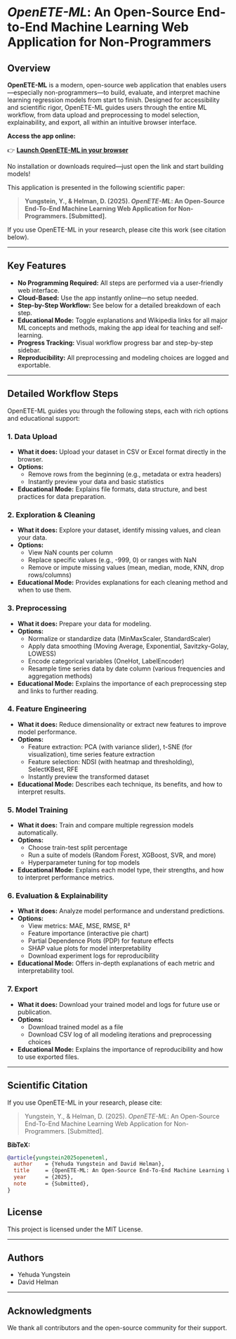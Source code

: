 # *OpenETE-ML*: An Open-Source End-to-End Machine Learning Web Application for Non-Programmers

## Overview

**OpenETE-ML** is a modern, open-source web application that enables users—especially non-programmers—to build, evaluate, and interpret machine learning regression models from start to finish. Designed for accessibility and scientific rigor, OpenETE-ML guides users through the entire ML workflow, from data upload and preprocessing to model selection, explainability, and export, all within an intuitive browser interface.

**Access the app online:**

👉 **[Launch OpenETE-ML in your browser](https://openete-ml.streamlit.app/)**

No installation or downloads required—just open the link and start building models!

This application is presented in the following scientific paper:

> **Yungstein, Y., & Helman, D. (2025). *OpenETE-ML*: An Open-Source End-To-End Machine Learning Web Application for Non-Programmers. [Submitted].**

If you use OpenETE-ML in your research, please cite this work (see citation below).

---

## Key Features

- **No Programming Required:** All steps are performed via a user-friendly web interface.
- **Cloud-Based:** Use the app instantly online—no setup needed.
- **Step-by-Step Workflow:** See below for a detailed breakdown of each step.
- **Educational Mode:** Toggle explanations and Wikipedia links for all major ML concepts and methods, making the app ideal for teaching and self-learning.
- **Progress Tracking:** Visual workflow progress bar and step-by-step sidebar.
- **Reproducibility:** All preprocessing and modeling choices are logged and exportable.

---

## Detailed Workflow Steps

OpenETE-ML guides you through the following steps, each with rich options and educational support:

### 1. Data Upload
- **What it does:** Upload your dataset in CSV or Excel format directly in the browser.
- **Options:**
  - Remove rows from the beginning (e.g., metadata or extra headers)
  - Instantly preview your data and basic statistics
- **Educational Mode:** Explains file formats, data structure, and best practices for data preparation.

### 2. Exploration & Cleaning
- **What it does:** Explore your dataset, identify missing values, and clean your data.
- **Options:**
  - View NaN counts per column
  - Replace specific values (e.g., -999, 0) or ranges with NaN
  - Remove or impute missing values (mean, median, mode, KNN, drop rows/columns)
- **Educational Mode:** Provides explanations for each cleaning method and when to use them.

### 3. Preprocessing
- **What it does:** Prepare your data for modeling.
- **Options:**
  - Normalize or standardize data (MinMaxScaler, StandardScaler)
  - Apply data smoothing (Moving Average, Exponential, Savitzky-Golay, LOWESS)
  - Encode categorical variables (OneHot, LabelEncoder)
  - Resample time series data by date column (various frequencies and aggregation methods)
- **Educational Mode:** Explains the importance of each preprocessing step and links to further reading.

### 4. Feature Engineering
- **What it does:** Reduce dimensionality or extract new features to improve model performance.
- **Options:**
  - Feature extraction: PCA (with variance slider), t-SNE (for visualization), time series feature extraction
  - Feature selection: NDSI (with heatmap and thresholding), SelectKBest, RFE
  - Instantly preview the transformed dataset
- **Educational Mode:** Describes each technique, its benefits, and how to interpret results.

### 5. Model Training
- **What it does:** Train and compare multiple regression models automatically.
- **Options:**
  - Choose train-test split percentage
  - Run a suite of models (Random Forest, XGBoost, SVR, and more)
  - Hyperparameter tuning for top models
- **Educational Mode:** Explains each model type, their strengths, and how to interpret performance metrics.

### 6. Evaluation & Explainability
- **What it does:** Analyze model performance and understand predictions.
- **Options:**
  - View metrics: MAE, MSE, RMSE, R²
  - Feature importance (interactive pie chart)
  - Partial Dependence Plots (PDP) for feature effects
  - SHAP value plots for model interpretability
  - Download experiment logs for reproducibility
- **Educational Mode:** Offers in-depth explanations of each metric and interpretability tool.

### 7. Export
- **What it does:** Download your trained model and logs for future use or publication.
- **Options:**
  - Download trained model as a file
  - Download CSV log of all modeling iterations and preprocessing choices
- **Educational Mode:** Explains the importance of reproducibility and how to use exported files.

---

## Scientific Citation

If you use OpenETE-ML in your research, please cite:

> Yungstein, Y., & Helman, D. (2025). *OpenETE-ML*: An Open-Source End-To-End Machine Learning Web Application for Non-Programmers. [Submitted].

**BibTeX:**
```bibtex
@article{yungstein2025openeteml,
  author    = {Yehuda Yungstein and David Helman},
  title     = {OpenETE-ML: An Open-Source End-To-End Machine Learning Web Application for Non-Programmers},
  year      = {2025},
  note      = {Submitted},
}
```

## License

This project is licensed under the MIT License.

---

## Authors
- Yehuda Yungstein
- David Helman

---

## Acknowledgments
We thank all contributors and the open-source community for their support.
